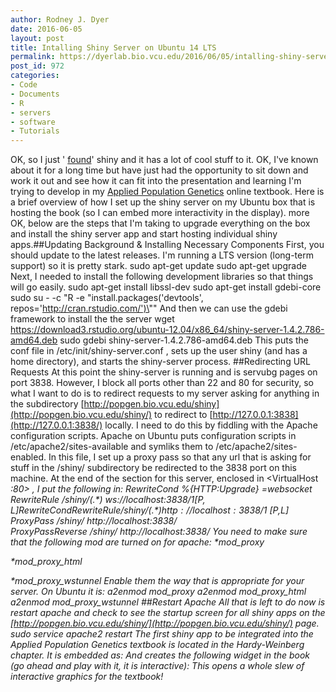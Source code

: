 ```yaml
---
author: Rodney J. Dyer
date: 2016-06-05
layout: post
title: Intalling Shiny Server on Ubuntu 14 LTS
permalink: https://dyerlab.bio.vcu.edu/2016/06/05/intalling-shiny-server-on-ubuntu-14-lts/index.html
post_id: 972
categories: 
- Code
- Documents
- R
- servers
- software
- Tutorials
---
```

OK, so I just '
[found](http://shiny.rstudio.com)' shiny and it has a lot of cool stuff to it.  OK, I've known about it for a long time but have just had the opportunity to sit down and work it out and see how it can fit into the presentation and learning I'm trying to develop in my 
[Applied Population Genetics](http://popgen.bio.vcu.edu) online textbook.  Here is a brief overview of how I set up the shiny server on my Ubuntu box that is hosting the book (so I can embed more interactivity in the display).
more
OK, below are the steps that I'm taking to upgrade everything on the box and install the shiny server app and start hosting individual shiny apps.##Updating Background & Installing Necessary Components
First, you should update to the latest releases.  I'm running a LTS version (long-term support) so it is pretty stark.
sudo apt-get update
sudo apt-get upgrade
Next, I needed to install the following development libraries so that things will go easily.
sudo apt-get install libssl-dev
sudo apt-get install gdebi-core
sudo su - -c "R -e \"install.packages('devtools', repos='http://cran.rstudio.com/')\""
And then we can use the 
gdebi  framework to install the the server
wget https://download3.rstudio.org/ubuntu-12.04/x86_64/shiny-server-1.4.2.786-amd64.deb
sudo gdebi shiny-server-1.4.2.786-amd64.deb
This puts the conf file in 
/etc/init/shiny-server.conf , sets up the user 
shiny  (and has a home directory), and starts the shiny-server process.
##Redirecting URL Requests
At this point the shiny-server is running and is servubg pages on port 3838.  However, I block all ports other than 22 and 80 for security, so what I want to do is to redirect requests to my server asking for anything in the subdirectory 
[http://popgen.bio.vcu.edu/shiny](http://popgen.bio.vcu.edu/shiny/) to redirect to 
[http://127.0.0.1:3838](http://127.0.0.1:3838/) locally.  I need to do this by fiddling with the Apache configuration scripts.
Apache on Ubuntu puts configuration scripts in /etc/apache2/sites-available and symliks them to /etc/apache2/sites-enabled.  In this file, I set up a proxy pass so that any url that is asking for stuff in the /shiny/ subdirectory be redirected to the 3838 port on this machine.  At the end of the section for this server, enclosed in 
<VirtualHost <i>:80> 
, I put the following in:
RewriteCond %{HTTP:Upgrade} =websocket
RewriteRule /shiny/(.*) ws://localhost:3838/$1 [P,L]
RewriteCond %{HTTP:Upgrade} !=websocket
RewriteRule /shiny/(.*) http://localhost:3838/$1 [P,L]
ProxyPass /shiny/ http://localhost:3838/        
ProxyPassReverse /shiny/ http://localhost:3838/
You need to make sure that the following mod are turned on for apache:
*mod_proxy
 	
*mod_proxy_html
 	
*mod_proxy_wstunnel
Enable them the way that is appropriate for your server.  On Ubuntu it is:
a2enmod mod_proxy
a2enmod mod_proxy_html
a2enmod mod_proxy_wstunnel
##Restart Apache
All that is left to do now is restart apache and check to see the startup screen for all shiny apps on the 
[http://popgen.bio.vcu.edu/shiny/](http://popgen.bio.vcu.edu/shiny/) page.
sudo service apache2 restart
The first shiny app to be integrated into the Applied Population Genetics textbook is located in the Hardy-Weinberg chapter.  It is embedded as:
And creates the following widget in the book (go ahead and play with it, it is interactive):
This opens a whole slew of interactive graphics for the textbook!
